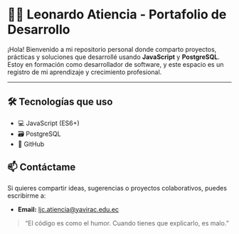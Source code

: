 # 👨‍💻 Leonardo Atiencia - Portafolio de Desarrollo

¡Hola! Bienvenido a mi repositorio personal donde comparto proyectos, prácticas y soluciones que desarrollé usando **JavaScript** y **PostgreSQL**. Estoy en formación como desarrollador de software, y este espacio es un registro de mi aprendizaje y crecimiento profesional.

---

## 🛠 Tecnologías que uso
- 💻 JavaScript (ES6+)
- 🗃️ PostgreSQL
- 🧠 GitHub

## 📫 Contáctame
Si quieres compartir ideas, sugerencias o proyectos colaborativos, puedes escribirme a:

- **Email:** ljc.atiencia@yavirac.edu.ec
  

> “El código es como el humor. Cuando tienes que explicarlo, es malo.” 
